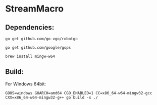 # StreamMacro

## Dependencies:

`go get github.com/go-vgo/robotgo`

`go get github.com/google/gops`

`brew install mingw-w64`

## Build:

For Windows 64bit:

`GOOS=windows GOARCH=amd64 CGO_ENABLED=1 CC=x86_64-w64-mingw32-gcc CXX=x86_64-w64-mingw32-g++ go build -x ./`
